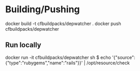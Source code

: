 # Building/Pushing

docker build -t cfbuildpacks/depwatcher .
docker push cfbuildpacks/depwatcher

## Run locally

docker run -it cfbuildpacks/depwatcher sh
$ echo '{"source":{"type":"rubygems","name":"rails"}}' | /opt/resource/check
